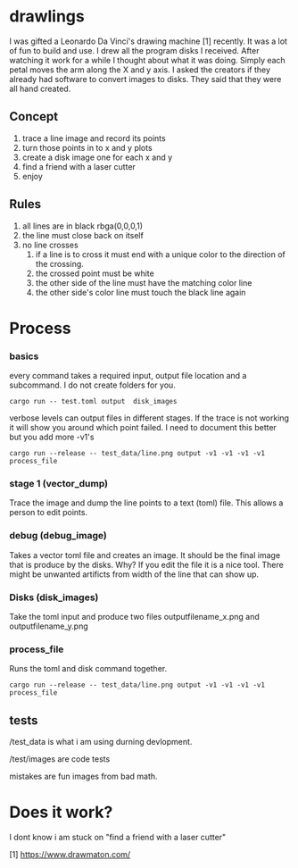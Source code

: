 # drawlings

I was gifted a Leonardo Da Vinci's drawing machine [1] recently. It was a lot of fun to build and use. I drew all the program disks I received.
After watching it work for a while I thought about what it was doing. Simply each petal moves the arm along the X and y axis. I asked the creators
if they already had software to convert images to disks. They said that they were all hand created.

## Concept

1. trace a line image and record its points
1. turn those points in to x and y plots
1. create a disk image one for each x and y
1. find a friend with a laser cutter
1. enjoy

## Rules

1. all lines are in black rbga(0,0,0,1)
1. the line must close back on itself
1. no line crosses
   1. if a line is to cross it must end with a unique color to the direction of the crossing. 
   1. the crossed point must be white 
   1. the other side of the line must have the matching color line 
   1. the other side's color line must touch the black line again
 
# Process

### basics

every command takes a required input, output file location and a subcommand. I do not create folders for you.

`cargo run -- test.toml output  disk_images`

verbose levels can output files in different stages. If the trace is not working it will show you around which point failed. 
I need to document this better but you add more -v1's

`cargo run --release -- test_data/line.png output -v1 -v1 -v1 -v1 process_file`


### stage 1 (vector_dump)

Trace the image and dump the line points to a text (toml) file. This allows a person to edit points.

### debug (debug_image)

Takes a vector toml file and creates an image. It should be the final image that is produce by the disks. Why? If you edit the file it is a nice tool.
There might be unwanted artificts from width of the line that can show up. 

### Disks (disk_images)

Take the toml input and produce two files outputfilename_x.png and outputfilename_y.png

### process_file

Runs the toml and disk command together.

`cargo run --release -- test_data/line.png output -v1 -v1 -v1 -v1 process_file`

## tests

/test_data is what i am using durning devlopment. 

/test/images are code tests

mistakes are fun images from bad math.

# Does it work?

I dont know i am stuck on "find a friend with a laser cutter"

[1] https://www.drawmaton.com/
